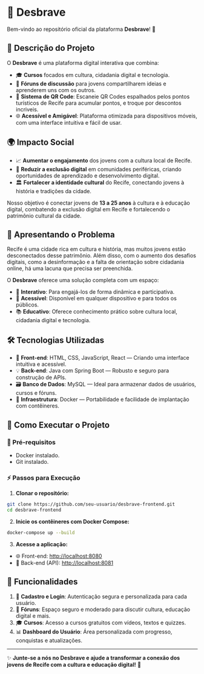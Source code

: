 # 🌟 Desbrave

Bem-vindo ao repositório oficial da plataforma **Desbrave**! 🚀

## 📝 Descrição do Projeto

O **Desbrave** é uma plataforma digital interativa que combina:

- 🎓 **Cursos** focados em cultura, cidadania digital e tecnologia.
- 💬 **Fóruns de discussão** para jovens compartilharem ideias e aprenderem uns com os outros.
- 📱 **Sistema de QR Code**: Escaneie QR Codes espalhados pelos pontos turísticos de Recife para acumular pontos, e troque por descontos incriveis.
- 🌐 **Acessível e Amigável**: Plataforma otimizada para dispositivos móveis, com uma interface intuitiva e fácil de usar.

## 🌍 Impacto Social

- 📈 **Aumentar o engajamento** dos jovens com a cultura local de Recife.
- 🌟 **Reduzir a exclusão digital** em comunidades periféricas, criando oportunidades de aprendizado e desenvolvimento digital.
- 🏛️ **Fortalecer a identidade cultural** do Recife, conectando jovens à história e tradições da cidade.

Nosso objetivo é conectar jovens de **13 a 25 anos** à cultura e à educação digital, combatendo a exclusão digital em Recife e fortalecendo o patrimônio cultural da cidade.

## 🎯 Apresentando o Problema

Recife é uma cidade rica em cultura e história, mas muitos jovens estão desconectados desse patrimônio. Além disso, com o aumento dos desafios digitais, como a desinformação e a falta de orientação sobre cidadania online, há uma lacuna que precisa ser preenchida.

O **Desbrave** oferece uma solução completa com um espaço:

- 🔄 **Interativo**: Para engajá-los de forma dinâmica e participativa.
- 📲 **Acessível**: Disponível em qualquer dispositivo e para todos os públicos.
- 📚 **Educativo**: Oferece conhecimento prático sobre cultura local, cidadania digital e tecnologia.

## 🛠️ Tecnologias Utilizadas

- 🎨 **Front-end**: HTML, CSS, JavaScript, React — Criando uma interface intuitiva e acessível.
- 💡 **Back-end**: Java com Spring Boot — Robusto e seguro para construção de APIs.
- 🗃️ **Banco de Dados**: MySQL — Ideal para armazenar dados de usuários, cursos e fóruns.
- 🐳 **Infraestrutura**: Docker — Portabilidade e facilidade de implantação com contêineres.

## 🚀 Como Executar o Projeto

### 🔧 Pré-requisitos

- Docker instalado.
- Git instalado.

### ⚡ Passos para Execução

1. **Clonar o repositório:**

```bash
git clone https://github.com/seu-usuario/desbrave-frontend.git
cd desbrave-frontend
```

2. **Inicie os contêineres com Docker Compose:**

```bash
docker-compose up --build
```

3. **Acesse a aplicação:**

- 🌐 Front-end: [http://localhost:8080](http://localhost:8080)
- 🚀 Back-end (API): [http://localhost:8081](http://localhost:8081)

## 🧩 Funcionalidades

1. 🔐 **Cadastro e Login**: Autenticação segura e personalizada para cada usuário.
2. 💬 **Fóruns**: Espaço seguro e moderado para discutir cultura, educação digital e mais.
3. 🎓 **Cursos**: Acesso a cursos gratuitos com vídeos, textos e quizzes.
4. 📊 **Dashboard do Usuário**: Área personalizada com progresso, conquistas e atualizações.

---

✨ **Junte-se a nós no Desbrave e ajude a transformar a conexão dos jovens de Recife com a cultura e educação digital!** 🌟




